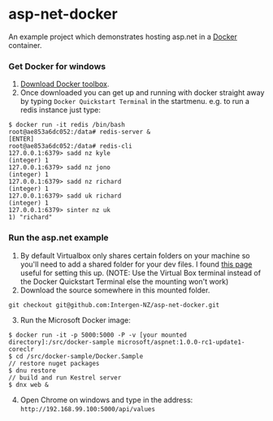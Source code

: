 # asp-net-docker
An example project which demonstrates hosting asp.net in a <a href="https://www.docker.com/" target="_blank">Docker</a> container.


### Get Docker for windows
1. <a href="https://docs.docker.com/windows/">Download Docker toolbox</a>.
2. Once downloaded you can get up and running with docker straight away by typing ```Docker Quickstart Terminal``` in the startmenu. e.g. to run a redis instance just type:
```
$ docker run -it redis /bin/bash
root@ae853a6dc052:/data# redis-server &
[ENTER]
root@ae853a6dc052:/data# redis-cli
127.0.0.1:6379> sadd nz kyle
(integer) 1
127.0.0.1:6379> sadd nz jono
(integer) 1
127.0.0.1:6379> sadd nz richard
(integer) 1
127.0.0.1:6379> sadd uk richard
(integer) 1
127.0.0.1:6379> sinter nz uk
1) "richard"
```

### Run the asp.net example
1. By default Virtualbox only shares certain folders on your machine so you'll need to add a shared folder for your dev files. I found <a href="http://blog.pavelsklenar.com/5-useful-docker-tip-and-tricks-on-windows/">this page</a> useful for setting this up. (NOTE: Use the Virtual Box terminal instead of  the Docker Quickstart Terminal else the mounting won't work)
2. Download the source somewhere in this mounted folder.
```
git checkout git@github.com:Intergen-NZ/asp-net-docker.git
```
3. Run the Microsoft Docker image:
```
$ docker run -it -p 5000:5000 -P -v [your mounted directory]:/src/docker-sample microsoft/aspnet:1.0.0-rc1-update1-coreclr
$ cd /src/docker-sample/Docker.Sample
// restore nuget packages
$ dnu restore
// build and run Kestrel server
$ dnx web &
```
4. Open Chrome on windows and type in the address:
``` http://192.168.99.100:5000/api/values ```



